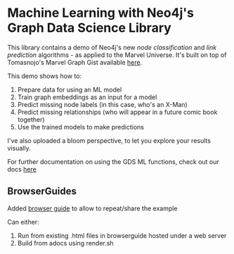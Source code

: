 # Machine Learning with Neo4j's Graph Data Science Library

This library contains a demo of Neo4j's new *node classification* and *link prediction* algorithms - as applied to the Marvel Universe. It's built on top of Tomasnojo's Marvel Graph Gist available [here](https://gist.github.com/tomasonjo/fbc6d617c3f6476a3a825b5dd22fd29a).

This demo shows how to:
1) Prepare data for using an ML model
2) Train graph embeddings as an input for a model
3) Predict missing node labels (in this case, who's an X-Man)
4) Predict missing relationships (who will appear in a future comic book together)
5) Use the trained models to make predictions

I've also uploaded a bloom perspective, to let you explore your results visually.

For further documentation on using the GDS ML functions, check out our docs [here](https://neo4j.com/docs/graph-data-science/1.5/algorithms/ml-models/)


## BrowserGuides

Added [browser guide](https://neo4j.com/developer/guide-create-neo4j-browser-guide/) to allow to repeat/share the example

Can either:
1) Run from existing .html files in browserguide hosted under a web server
2) Build from adocs using render.sh
